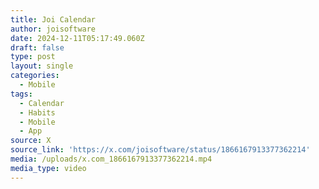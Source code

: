 ```yaml
---
title: Joi Calendar
author: joisoftware
date: 2024-12-11T05:17:49.060Z
draft: false
type: post
layout: single
categories:
  - Mobile
tags:
  - Calendar
  - Habits
  - Mobile
  - App
source: X
source_link: 'https://x.com/joisoftware/status/1866167913377362214'
media: /uploads/x.com_1866167913377362214.mp4
media_type: video
---
```


